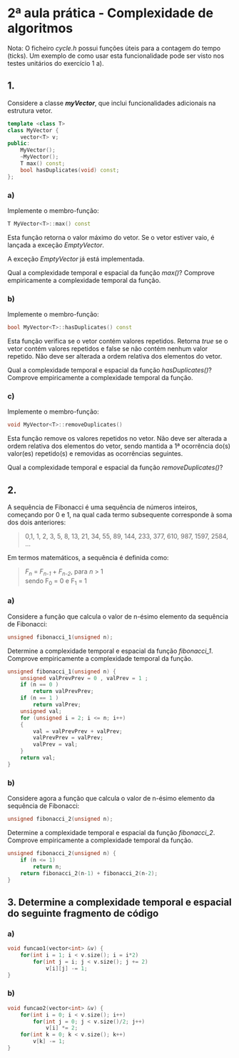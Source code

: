 # 2ª aula prática - Complexidade de algoritmos

Nota: O ficheiro *cycle.h* possui funções úteis para a contagem do tempo (ticks). Um exemplo de como usar
esta funcionalidade pode ser visto nos testes unitários do exercício 1 a).

## 1.

Considere a classe ***myVector***, que inclui funcionalidades adicionais na estrutura vetor.

```cpp
template <class T>
class MyVector {
    vector<T> v;
public:
    MyVector();
    ~MyVector();
    T max() const;
    bool hasDuplicates(void) const;
};
```

### a)

Implemente o membro-função:

```cpp
T MyVector<T>::max() const
```

Esta função retorna o valor máximo do vetor. Se o vetor estiver vaio, é lançada a exceção *EmptyVector*.

A exceção *EmptyVector* já está implementada.

Qual a complexidade temporal e espacial da função *max()*? Comprove empiricamente a complexidade temporal da função.

### b)

Implemente o membro-função:

```cpp
bool MyVector<T>::hasDuplicates() const
```

Esta função verifica se o vetor contém valores repetidos. Retorna *true* se o vetor contém valores repetidos e false se não contém nenhum valor repetido. Não deve ser alterada a ordem relativa dos elementos do vetor.

Qual a complexidade temporal e espacial da função *hasDuplicates()*? Comprove empiricamente a complexidade temporal da função.

### c)

Implemente o membro-função:

```cpp
void MyVector<T>::removeDuplicates()
```

Esta função remove os valores repetidos no vetor. Não deve ser alterada a ordem relativa dos elementos do vetor, sendo mantida a 1ª ocorrência do(s) valor(es) repetido(s) e removidas as ocorrências seguintes.

Qual a complexidade temporal e espacial da função *removeDuplicates()*?

## 2.

A sequência de Fibonacci é uma sequência de números inteiros, começando por 0 e 1, na qual cada termo subsequente corresponde à soma dos dois anteriores:

> 0,1, 1, 2, 3, 5, 8, 13, 21, 34, 55, 89, 144, 233, 377, 610, 987, 1597, 2584, ...

Em termos matemáticos, a sequência é definida como:

> *F<sub>n</sub>* = *F<sub>n-1</sub>* + *F<sub>n-2</sub>*, para *n* > 1\
> sendo F<sub>0</sub> = 0 e F<sub>1</sub> = 1

### a)

Considere a função que calcula o valor de n-ésimo elemento da sequência de Fibonacci:

```cpp
unsigned fibonacci_1(unsigned n);
```

Determine a complexidade temporal e espacial da função *fibonacci_1*. Comprove empiricamente a complexidade temporal da função.

```cpp
unsigned fibonacci_1(unsigned n) {
    unsigned valPrevPrev = 0 , valPrev = 1 ;
    if (n == 0 )
        return valPrevPrev;
    if (n == 1 )
        return valPrev;
    unsigned val;
    for (unsigned i = 2; i <= n; i++)
    {
        val = valPrevPrev + valPrev;
        valPrevPrev = valPrev;
        valPrev = val;
    }
    return val;
}
```

### b)

Considere agora a função que calcula o valor de n-ésimo elemento da sequência de Fibonacci:

```cpp
unsigned fibonacci_2(unsigned n);
```

Determine a complexidade temporal e espacial da função *fibonacci_2*. Comprove empiricamente a complexidade temporal da função.

```cpp
unsigned fibonacci_2(unsigned n) {
    if (n <= 1)
        return n;
    return fibonacci_2(n-1) + fibonacci_2(n-2);
}
```

## 3. Determine a complexidade temporal e espacial do seguinte fragmento de código

### a)

```cpp
void funcao1(vector<int> &v) {
    for(int i = 1; i < v.size(); i = i*2)
        for(int j = i; j < v.size(); j += 2)
            v[i][j] -= 1;
}
```

### b)

```cpp
void funcao2(vector<int> &v) {
    for(int i = 0; i < v.size(); i++)
        for(int j = 0; j < v.size()/2; j++)
            v[i] *= 2;
    for(int k = 0; k < v.size(); k++)
        v[k] -= 1;
}
```

